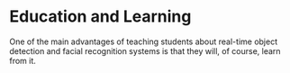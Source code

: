 # Education and Learning
One of the main advantages of teaching students about real-time object detection and facial recognition systems is that they will, of course, learn from it. 
